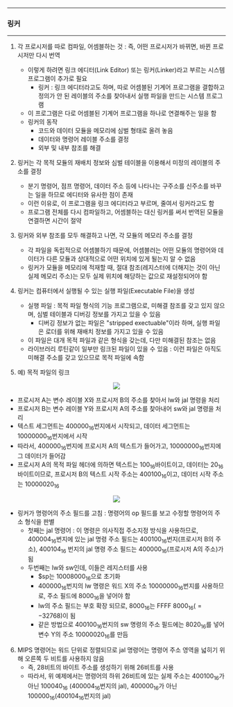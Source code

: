 -----
### 링커
-----
1. 각 프로시저를 따로 컴파일, 어셈블하는 것 : 즉, 어떤 프로시저가 바뀌면, 바뀐 프로시저만 다시 번역
   - 이렇게 하려면 링크 에디터(Link Editor) 또는 링커(Linker)라고 부르는 시스템 프로그램이 추가로 필요
     + 링커 : 링크 에디터라고도 하며, 따로 어셈블된 기계어 프로그램을 결합하고 정의가 안 된 레이블의 주소를 찾아내서 실행 파일을 만드는 시스템 프로그램
   - 이 프로그램은 다로 어셈블된 기계어 프로그램을 하나로 연결해주는 일을 함
   - 링커의 동작
     + 코드와 데이터 모듈을 메모리에 심벌 형태로 올려 놓음
     + 데이터와 명령어 레이블 주소를 결정
     + 외부 및 내부 참조를 해결

2. 링커는 각 목적 모듈의 재배치 정보와 심벌 테이블을 이용해서 미정의 레이블의 주소를 결정
   - 분기 명령어, 점프 명령어, 데이터 주소 등에 나타나는 구주소를 신주소를 바꾸는 일을 하므로 에디터와 유사한 점이 존재
   - 이런 이유로, 이 프로그램을 링크 에디터라고 부르며, 줄여서 링커라고도 함
   - 프로그램 전체를 다시 컴파일하고, 어셈블하는 대신 링커를 써서 번역된 모듈을 연결하면 시간이 절약

3. 링커와 외부 참조를 모두 해결하고 나면, 각 모듈의 메모리 주소를 결정
   - 각 파일을 독립적으로 어셈블하기 때문에, 어셈블러는 어떤 모듈의 명령어와 데이터가 다른 모듈과 상대적으로 어떤 위치에 있게 될는지 알 수 없음
   - 링커가 모듈을 메모리에 적재할 때, 절대 참조(레지스터에 더해지는 것이 아닌 실제 메모리 주소)는 모두 실제 위치에 해당하는 값으로 재설정되어야 함

4. 링커는 컴퓨터에서 실행될 수 있는 실행 파일(Executable File)을 생성
   - 실행 파일 : 목적 파일 형식의 기능 프로그램으로, 미해결 참조를 갖고 있지 않으며, 심벌 테이블과 디버깅 정보를 가지고 있을 수 있음
     + 디버깅 정보가 없는 파일은 "stripped exectuable"이라 하며, 실행 파일은 로더를 위해 재배치 정보를 가지고 있을 수 있음
   - 이 파일은 대개 목적 파일과 같은 형식을 갖는데, 다만 미해결된 참조는 없음
   - 라이브러리 루틴같이 일부만 링크된 파일이 있을 수 있음 : 이런 파일은 아직도 미해결 주소를 갖고 있으므로 목적 파일에 속함

5. 예) 목적 파일의 링크
<div align="center">
<img src="https://github.com/user-attachments/assets/e2a292f6-53d9-48d1-9c41-fb6c3f672b23">
</div>

   - 프로시저 A는 변수 레이블 X와 프로시저 B의 주소를 찾아서 lw와 jal 명령을 처리
   - 프로시저 B는 변수 레이블 Y와 프로시저 A의 주소를 찾아내어 sw와 jal 명령을 처리
   - 텍스트 세그먼트는 $40 0000_{16}$번지에서 시작되고, 데이터 세그먼트는 $1000 0000_{16}$번지에서 시작
   - 따라서, $40 0000_{16}$번지에 프로시저 A의 텍스트가 들어가고, $1000 0000_{16}$번지에 그 데이터가 들어감
   - 프로시저 A의 목적 파일 헤더에 의하면 텍스트는 $100_{16}$바이트이고, 데이터는 $20_{16}$ 바이트이므로, 프로시저 B의 텍스트 시작 주소는 $40 0100_{16}$이고, 데이터 시작 주소는 $1000 0020_{16}$
<div align="center">
<img src="https://github.com/user-attachments/assets/052aacdb-d29e-4714-b7e4-6c8a6a3c7ba3">
</div>

   - 링커가 명령어의 주소 필드를 고침 : 명령어의 op 필드를 보고 수정할 명령어의 주소 형식을 판별
     + 첫째는 jal 명령어 : 이 명령은 의사직접 주소지정 방식을 사용하므로, $40 0004_{16}$번지에 있는 jal 명령 주소 필드는 $40 0100_{16}$번지(프로시저 B의 주소), $40 0104_{16}$ 번지의 jal 명령 주소 필드는 $40 0000_{16}$(프로시저 A의 주소)가 됨
     + 두번째는 lw와 sw인데, 이들은 레지스터를 사용
       * $sp는 $1000 8000_{16}$으로 초기화
       * $40 0000_{16}$번지의 lw 명령은 워드 X의 주소 $1000 0000_{16}$번지를 사용하므로, 주소 필드에 $8000_{16}$을 넣어야 함
       * lw의 주소 필드는 부호 확장 되므로, $8000_{16}$는 FFFF $8000_{16}(=-32768)$이 됨
       * 같은 방법으로 $40 0100_{16}$번지의 sw 명령의 주소 필드에는 $8020_{16}$를 넣어 변수 Y의 주소 $1000 0020_{16}$를 만듬

6. MIPS 명령어는 워드 단위로 정렬되므로 jal 명령어는 명령어 주소 영역을 넓히기 위해 오른쪽 두 비트를 사용하지 않음
   - 즉, 28비트의 바이트 주소를 생성하기 위해 26비트를 사용
   - 따라서, 위 예제에서는 명령어의 하위 26비트에 있는 실제 주소는 $40 0100_{16}$가 아닌 $10 0040_{16}$ ($40 0004_{16}$번지의 jal), $40 0000_{16}$가 아닌 $10 0000_{16}$($40 0104_{16}$번지의 jal)
   
